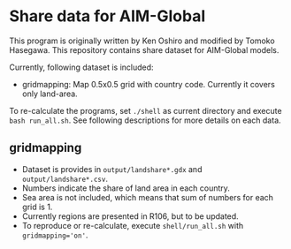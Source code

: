 # Share data for AIM-Global

This program is originally written by Ken Oshiro and modified by Tomoko Hasegawa.
This repository contains share dataset for AIM-Global models.

Currently, following dataset is included:

- gridmapping: Map 0.5x0.5 grid with country code. Currently it covers only land-area.

To re-calculate the programs, set `./shell` as current directory and execute  `bash run_all.sh`.
See following descriptions for more details on each data.

## gridmapping

- Dataset is provides in `output/landshare*.gdx` and `output/landshare*.csv`.
- Numbers indicate the share of land area in each country.
- Sea area is not included, which means that sum of numbers for each grid is 1.
- Currently regions are presented in R106, but to be updated.
- To reproduce or re-calculate, execute `shell/run_all.sh` with `gridmapping='on'`.
